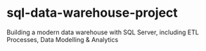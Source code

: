 # sql-data-warehouse-project
Building a modern data warehouse with SQL Server, including ETL Processes, Data Modelling &amp; Analytics
